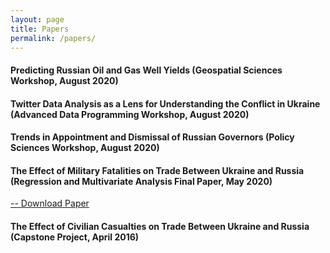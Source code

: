 ```yaml
---
layout: page
title: Papers
permalink: /papers/
---
```


#### Predicting Russian Oil and Gas Well Yields (Geospatial Sciences Workshop, August 2020)

#### Twitter Data Analysis as a Lens for Understanding the Conflict in Ukraine (Advanced Data Programming Workshop, August 2020)

#### Trends in Appointment and Dismissal of Russian Governors (Policy Sciences Workshop, August 2020)

#### The Effect of Military Fatalities on Trade Between Ukraine and Russia (Regression and Multivariate Analysis Final Paper, May 2020)
[ -- Download Paper](War_Trade_Ukraine.pdf)

#### The Effect of Civilian Casualties on Trade Between Ukraine and Russia (Capstone Project, April 2016)
